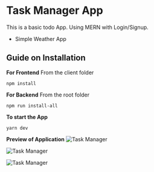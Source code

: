 # Task Manager App
This is a basic todo App. Using MERN with Login/Signup.
+ Simple Weather App

## Guide on Installation
**For Frontend**
From the client folder
```
npm install
```
**For Backend**
From the root folder
```
npm run install-all
```
**To start the App**
```
yarn dev
```

**Preview of Application**
![Task Manager](client/src/images/task3)

![Task Manager](client/src/images/task2)

![Task Manager](client/src/images/task1)
